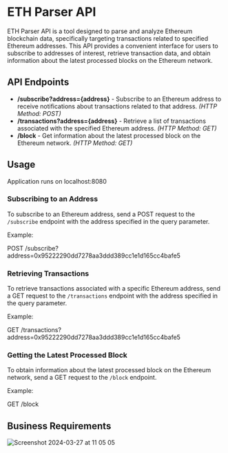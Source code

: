 
# ETH Parser API

ETH Parser API is a tool designed to parse and analyze Ethereum blockchain data, specifically targeting transactions related to specified Ethereum addresses. This API provides a convenient interface for users to subscribe to addresses of interest, retrieve transaction data, and obtain information about the latest processed blocks on the Ethereum network.

## API Endpoints

- **/subscribe?address={address}** - Subscribe to an Ethereum address to receive notifications about transactions related to that address. *(HTTP Method: POST)*
- **/transactions?address={address}** - Retrieve a list of transactions associated with the specified Ethereum address. *(HTTP Method: GET)*
- **/block** - Get information about the latest processed block on the Ethereum network. *(HTTP Method: GET)*

## Usage

 Application runs on localhost:8080

### Subscribing to an Address

To subscribe to an Ethereum address, send a POST request to the `/subscribe` endpoint with the address specified in the query parameter.

Example:

POST /subscribe?address=0x95222290dd7278aa3ddd389cc1e1d165cc4bafe5


### Retrieving Transactions

To retrieve transactions associated with a specific Ethereum address, send a GET request to the `/transactions` endpoint with the address specified in the query parameter.

Example:

GET /transactions?address=0x95222290dd7278aa3ddd389cc1e1d165cc4bafe5


### Getting the Latest Processed Block

To obtain information about the latest processed block on the Ethereum network, send a GET request to the `/block` endpoint.

Example:

GET /block

## Business Requirements


![Screenshot 2024-03-27 at 11 05 05](https://github.com/lbozza/ethereumparser/assets/21343976/d323307a-0105-4332-b9c1-ab72088025ae)
